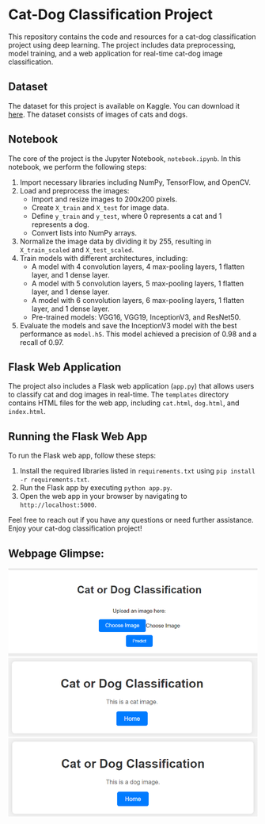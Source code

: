 # Cat-Dog Classification Project

This repository contains the code and resources for a cat-dog classification project using deep learning. The project includes data preprocessing, model training, and a web application for real-time cat-dog image classification.

## Dataset
The dataset for this project is available on Kaggle. You can download it [here](https://www.kaggle.com/datasets/tongpython/cat-and-dog). The dataset consists of images of cats and dogs.

## Notebook
The core of the project is the Jupyter Notebook, `notebook.ipynb`. In this notebook, we perform the following steps:

1. Import necessary libraries including NumPy, TensorFlow, and OpenCV.
2. Load and preprocess the images:
   - Import and resize images to 200x200 pixels.
   - Create `X_train` and `X_test` for image data.
   - Define `y_train` and `y_test`, where 0 represents a cat and 1 represents a dog.
   - Convert lists into NumPy arrays.
3. Normalize the image data by dividing it by 255, resulting in `X_train_scaled` and `X_test_scaled`.
4. Train models with different architectures, including:
   - A model with 4 convolution layers, 4 max-pooling layers, 1 flatten layer, and 1 dense layer.
   - A model with 5 convolution layers, 5 max-pooling layers, 1 flatten layer, and 1 dense layer.
   - A model with 6 convolution layers, 6 max-pooling layers, 1 flatten layer, and 1 dense layer.
   - Pre-trained models: VGG16, VGG19, InceptionV3, and ResNet50.
5. Evaluate the models and save the InceptionV3 model with the best performance as `model.h5`. This model achieved a precision of 0.98 and a recall of 0.97.

## Flask Web Application
The project also includes a Flask web application (`app.py`) that allows users to classify cat and dog images in real-time. The `templates` directory contains HTML files for the web app, including `cat.html`, `dog.html`, and `index.html`.

## Running the Flask Web App

To run the Flask web app, follow these steps:
1. Install the required libraries listed in `requirements.txt` using `pip install -r requirements.txt`.
2. Run the Flask app by executing `python app.py`.
3. Open the web app in your browser by navigating to `http://localhost:5000`.

Feel free to reach out if you have any questions or need further assistance. Enjoy your cat-dog classification project!

## Webpage Glimpse:

![Index](index.png)
![Cat](cat.png)
![Dog](dog.png)